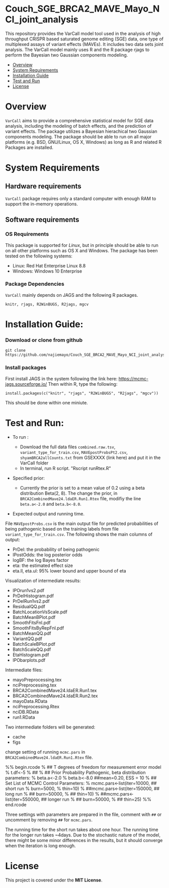 # Couch_SGE_BRCA2_MAVE_Mayo_NCI_joint_analysis

This repository provides the VarCall model tool used in the analysis of high throughput CRISPR based saturated genome editing (SGE) data, one type of multiplexed assays of variant effects (MAVEs). It includes two data sets joint analysis. The VarCall model mainly uses R and the R package rjags to perform the Bayesian two Gaussian components modeling.

- [Overview](#overview)
- [System Requirements](#system-requirements)
- [Installation Guide](#installation-guide)
- [Test and Run](#Test-and-run)
- [License](#license)

# Overview
``VarCall`` aims to provide a comprehensive statistical model for SGE data analysis, including the modeling of batch effects, and the prediction of variant effects. The package utilizes a Bayesian hierachical two Gaussian components modeling. The package should be able to run on all major platforms (e.g. BSD, GNU/Linux, OS X, Windows) as long as R and related R Packages are installed.

# System Requirements
## Hardware requirements
`VarCall` package requires only a standard computer with enough RAM to support the in-memory operations.

## Software requirements
### OS Requirements
This package is supported for *Linux*, but in principle should be able to run on all other platforms such as OS X and Windows. The package has been tested on the following systems:
+ Linux: Red Hat Enterprise Linux 8.8
+ Windows: Windows 10 Enterprise

### Package Dependencies
`VarCall` mainly depends on JAGS and the following R packages.

```
knitr, rjags, R2WinBUGS, R2jags, mgcv
```

# Installation Guide:
### Download or clone from github
```
git clone https://github.com/najiemayo/Couch_SGE_BRCA2_MAVE_Mayo_NCI_joint_analysis/VarCall/ 
```

### Install packages
First install JAGS in the system following the link here: https://mcmc-jags.sourceforge.io/
Then within R, type the following:
```
install.packages(c("knitr", "rjags", "R2WinBUGS", "R2jags", "mgcv"))
```
This should be done within one miniute.

# Test and Run:


- To run :
  - Download the full data files `combined.raw.tsv`, `variant_type_for_train.csv`, `MAVEpostProbsPt2.csv`, `shyamBRCA2allCounts.txt` from GSEXXXX (link here) and put it in the VarCall folder
  - In terminal, run R script. "Rscript runRtex.R"

- Specified prior:
  - Currently the prior is set to a mean value of 0.2 using a beta distribution Beta(2, 8). The change the prior, in `BRCA2CombinedMave24.ldaER.Run1.Rtex` file, modifiy the line `beta.a<-2.0` and `beta.b<-8.0`. 

- Expected output and running time.

File `MAVEpostProbs.csv` is the main output file for predicted probabilities of being pathogenic based on the training labels from file `variant_type_for_train.csv`. The following shows the main columns of output:
  - PrDel: the probability of being pathogenic
  - lPostOdds: the log posterior odds
  - logBF: the log Bayes factor
  - eta: the estimated effect size
  - eta.ll, eta.ul: 95% lower bound and upper bound of eta

Visualization of intermediate results:
  - lPOrun1vs2.pdf
  - PrDelHistogram.pdf
  - PrDelRun1vs2.pdf 
  - ResidualQQ.pdf
  - BatchLocationVsScale.pdf
  - BatchMeanBPlot.pdf
  - SmoothFitsFnl.pdf
  - SmoothFitsByRepFnl.pdf
  - BatchMeanQQ.pdf
  - VariantQQ.pdf           
  - BatchScaleBPlot.pdf 
  - BatchScaleQQ.pdf 
  - EtaHistogram.pdf
  - lPObarplots.pdf

Intermediate files:
  - mayoPreprocessing.tex
  - nciPreprocessing.tex
  - BRCA2CombinedMave24.ldaER.Run1.tex         
  - BRCA2CombinedMave24.ldaER.Run2.tex  
  - mayoData.RData
  - nciPreprocessing.Rtex
  - nciDB.RData
  - run1.RData

Two intermediate folders will be generated:
  - cache                   
  - figs

change setting of running `mcmc.pars` in `BRCA2CombinedMave24.ldaER.Run1.Rtex` file. 

%% begin.rcode
%  ## T degrees of freedom for measurement error model
%  t.df<-5
%  ##
%  ## Prior Probability Pathogenic, beta distribution parameters:
%  beta.a<-2.0
%  beta.b<-8.0  ##mean=0.20, ESS = 10
%  ## Set List of MCMC Control Parameters:
%  mcmc.pars<-list(iter=10000, ## short run
%                  burn=5000,
%                  thin=10)
%  ##mcmc.pars<-list(iter=150000, ## long run
%  ##               burn=50000,
%  ##               thin=10)
%  ##mcmc.pars<-list(iter=550000, ## longer run
%  ##                 burn=50000,
%  ##                 thin=25)
%% end.rcode

Three settings with parameters are prepared in the file, comment with `##` or uncomment by removing `##` for `mcmc.pars`.

The running time for the short run takes about one hour. The running time for the longer run takes ~4days. Due to the stochastic nature of the model, there might be some minor differences in the results, but it should converge when the iteration is long enough.

# License

This project is covered under the **MIT License**.


